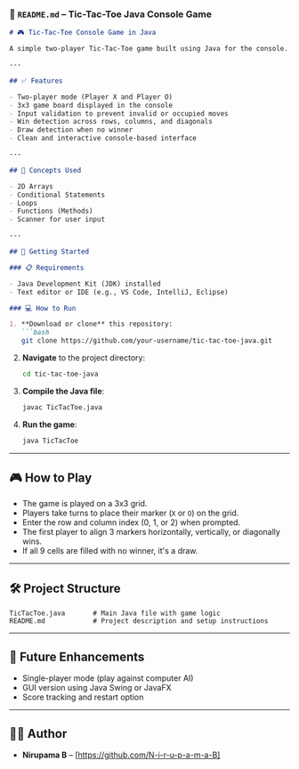 ### 📄 `README.md` – Tic-Tac-Toe Java Console Game

````markdown
# 🎮 Tic-Tac-Toe Console Game in Java

A simple two-player Tic-Tac-Toe game built using Java for the console. This project demonstrates basic programming concepts such as arrays, loops, conditionals, and user input handling.

---

## ✅ Features

- Two-player mode (Player X and Player O)
- 3x3 game board displayed in the console
- Input validation to prevent invalid or occupied moves
- Win detection across rows, columns, and diagonals
- Draw detection when no winner
- Clean and interactive console-based interface

---

## 🧠 Concepts Used

- 2D Arrays
- Conditional Statements
- Loops
- Functions (Methods)
- Scanner for user input

---

## 🚀 Getting Started

### 📋 Requirements

- Java Development Kit (JDK) installed
- Text editor or IDE (e.g., VS Code, IntelliJ, Eclipse)

### 💻 How to Run

1. **Download or clone** this repository:
   ```bash
   git clone https://github.com/your-username/tic-tac-toe-java.git
````

2. **Navigate** to the project directory:

   ```bash
   cd tic-tac-toe-java
   ```
3. **Compile the Java file**:

   ```bash
   javac TicTacToe.java
   ```
4. **Run the game**:

   ```bash
   java TicTacToe
   ```

---

## 🎮 How to Play

* The game is played on a 3x3 grid.
* Players take turns to place their marker (`X` or `O`) on the grid.
* Enter the row and column index (0, 1, or 2) when prompted.
* The first player to align 3 markers horizontally, vertically, or diagonally wins.
* If all 9 cells are filled with no winner, it's a draw.

---

## 🛠️ Project Structure

```
TicTacToe.java       # Main Java file with game logic
README.md            # Project description and setup instructions
```

---

## 📝 Future Enhancements

* Single-player mode (play against computer AI)
* GUI version using Java Swing or JavaFX
* Score tracking and restart option

---

## 👨‍💻 Author

* **Nirupama B** – [https://github.com/N-i-r-u-p-a-m-a-B]
